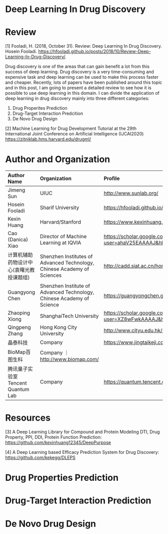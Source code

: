 # Deep Learning In Drug Discovery

# Review


[1] Fooladi, H. (2018, October 31). Review: Deep Learning In Drug Discovery. Hosein Fooladi. https://hfooladi.github.io/posts/2018/10/Review-Deep-Learning-In-Drug-Discovery/. 

Drug discovery is one of the areas that can gain benefit a lot from this success of deep learning. Drug discovery is a very time-consuming and expensive task and deep learning can be used to make this process faster and cheaper. Recently, lots of papers have been published around this topic and in this post, I am going to present a detailed review to see how it is possible to use deep learning in this domain. I can divide the application of deep learning in drug discovery mainly into three different categories:

1. Drug Properites Prediction
2. Drug-Target Interaction Predcition
3. De Novo Drug Design


[2] Machine Learning for Drug Development Tutorial at the 29th International Joint Conference on Artificial Intelligence (IJCAI2020) https://zitniklab.hms.harvard.edu/drugml/


# Author and Organization


| Author Name     	 	| Organization 		| Profile    					|
| :-----| :----- | :----- |
| Jimeng Sun       		|   UIUC   			| http://www.sunlab.org/ 		|
| Hosein Fooladi        | Sharif University | https://hfooladi.github.io/   |
| Kexin Huang   		| Harvard/Stanford  | https://www.kexinhuang.com/   |
| Cao (Danica) Xiao 	| Director of Machine Learning at IQVIA 		| https://scholar.google.com/citations?user=ahaV25EAAAAJ&hl=en |
| 计算机辅助药物设计中心(袁曙光教授课题组) | Shenzhen Institutes of Advanced Technology, Chinese Academy of Sciences| http://cadd.siat.ac.cn/home/ |
|Guangyong Chen 		| Shenzhen Institute of Advanced Technology, Chinese Academy of Science | https://guangyongchen.github.io/ ｜
|Zhaoping Xiong 		| ShanghaiTech University | https://scholar.google.com/citations?user=XZ8wFwkAAAAJ&hl=en |
|Qingpeng Zhang | Hong Kong City University | http://www.cityu.edu.hk/stfprofile/zhang.htm |
| 晶泰科技 | Company | https://www.jingtaikeji.com/zh-hans/ |
| BioMap百图生科  | Company ｜ http://www.biomap.com/ |
| 腾讯量子实验室Tencent Quantum Lab | Company  | https://quantum.tencent.com/about/ |



# Resources



[3] A Deep Learning Library for Compound and Protein Modeling
DTI, Drug Property, PPI, DDI, Protein Function Prediction: https://github.com/kexinhuang12345/DeepPurpose

[4] A Deep Learning based Efficacy Prediction System for Drug Discovery: https://github.com/kekegg/DLEPS



# Drug Properties Prediction

# Drug-Target Interaction Prediction

# De Novo Drug Design

